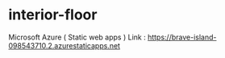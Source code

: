 # interior-floor
Microsoft Azure ( Static web apps ) Link : https://brave-island-098543710.2.azurestaticapps.net
